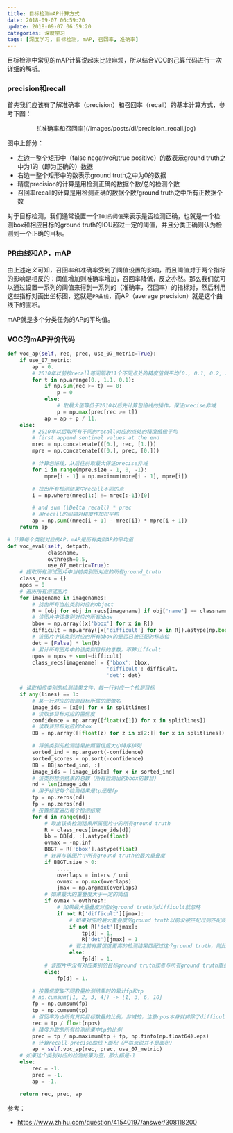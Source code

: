 ```yaml
---
title: 目标检测mAP计算方式
date: 2018-09-07 06:59:20
update: 2018-09-07 06:59:20
categories: 深度学习
tags: [深度学习, 目标检测, mAP, 召回率, 准确率]
---
```


目标检测中常见的mAP计算说起来比较麻烦，所以结合VOC的己算代码进行一次详细的解析。

<!--more-->

### precision和recall

首先我们应该有了解准确率（precision）和召回率（recall）的基本计算方式，参考下图：

<div align=center> 
    ![准确率和召回率](/images/posts/dl/precision_recall.jpg)
</div>

图中上部分：

* 左边一整个矩形中（false negative和true positive）的数表示ground truth之中为1的（即为正确的）数据
* 右边一整个矩形中的数表示ground truth之中为0的数据
* 精度precision的计算是用检测正确的数据个数/总的检测个数
* 召回率recall的计算是用检测正确的数据个数/ground truth之中所有正数据个数

对于目标检测，我们通常设置一个`IOU的阈值`来表示是否检测正确，也就是一个检测box和相应目标的ground truth的IOU超过一定的阈值，并且分类正确则认为检测到一个正确的目标。

### PR曲线和AP，mAP

由上述定义可知，召回率和准确率受到了阈值设置的影响，而且阈值对于两个指标的影响是相反的：阈值增加则准确率增加，召回率降低，反之亦然。那么我们就可以通过设置一系列的阈值来得到一系列的（准确率，召回率）的指标对，然后利用这些指标对画出坐标图，这就是`PR曲线`，而AP（average precision）就是这个曲线下的面积。

mAP就是多个分类任务的AP的平均值。

### VOC的mAP评价代码

```py
def voc_ap(self, rec, prec, use_07_metric=True):
    if use_07_metric:
        ap = 0.
        # 2010年以前按recall等间隔取11个不同点处的精度值做平均(0., 0.1, 0.2, …, 0.9, 1.0)
        for t in np.arange(0., 1.1, 0.1):
            if np.sum(rec >= t) == 0:
                p = 0
            else:
                # 取最大值等价于2010以后先计算包络线的操作，保证precise非减
                p = np.max(prec[rec >= t])
            ap = ap + p / 11.
    else:
        # 2010年以后取所有不同的recall对应的点处的精度值做平均
        # first append sentinel values at the end
        mrec = np.concatenate(([0.], rec, [1.]))
        mpre = np.concatenate(([0.], prec, [0.]))

        # 计算包络线，从后往前取最大保证precise非减
        for i in range(mpre.size - 1, 0, -1):
            mpre[i - 1] = np.maximum(mpre[i - 1], mpre[i])

        # 找出所有检测结果中recall不同的点
        i = np.where(mrec[1:] != mrec[:-1])[0]

        # and sum (\Delta recall) * prec
        # 用recall的间隔对精度作加权平均
        ap = np.sum((mrec[i + 1] - mrec[i]) * mpre[i + 1])
    return ap

# 计算每个类别对应的AP，mAP是所有类别AP的平均值
def voc_eval(self, detpath,
             classname,
             ovthresh=0.5,
             use_07_metric=True):
    # 提取所有测试图片中当前类别所对应的所有ground_truth
    class_recs = {}
    npos = 0
    # 遍历所有测试图片
    for imagename in imagenames:
        # 找出所有当前类别对应的object
        R = [obj for obj in recs[imagename] if obj['name'] == classname]
        # 该图片中该类别对应的所有bbox
        bbox = np.array([x['bbox'] for x in R])
        difficult = np.array([x['difficult'] for x in R]).astype(np.bool)
        # 该图片中该类别对应的所有bbox的是否已被匹配的标志位
        det = [False] * len(R)
        # 累计所有图片中的该类别目标的总数，不算diffcult
        npos = npos + sum(~difficult)
        class_recs[imagename] = {'bbox': bbox,
                                'difficult': difficult,
                                'det': det}

    # 读取相应类别的检测结果文件，每一行对应一个检测目标
    if any(lines) == 1:
        # 某一行对应的检测目标所属的图像名
        image_ids = [x[0] for x in splitlines]
        # 读取该目标对应的置信度
        confidence = np.array([float(x[1]) for x in splitlines])
        # 读取该目标对应的bbox
        BB = np.array([[float(z) for z in x[2:]] for x in splitlines])

        # 将该类别的检测结果按照置信度大小降序排列
        sorted_ind = np.argsort(-confidence)
        sorted_scores = np.sort(-confidence)
        BB = BB[sorted_ind, :]
        image_ids = [image_ids[x] for x in sorted_ind]
        # 该类别检测结果的总数（所有检测出的bbox的数目）
        nd = len(image_ids)
        # 用于标记每个检测结果是tp还是fp
        tp = np.zeros(nd)
        fp = np.zeros(nd)
        # 按置信度遍历每个检测结果
        for d in range(nd):
            # 取出该条检测结果所属图片中的所有ground truth
            R = class_recs[image_ids[d]]
            bb = BB[d, :].astype(float)
            ovmax = -np.inf
            BBGT = R['bbox'].astype(float)
            # 计算与该图片中所有ground truth的最大重叠度
            if BBGT.size > 0:
                ......
                overlaps = inters / uni
                ovmax = np.max(overlaps)
                jmax = np.argmax(overlaps)
            # 如果最大的重叠度大于一定的阈值
            if ovmax > ovthresh:
                # 如果最大重叠度对应的ground truth为difficult就忽略
                if not R['difficult'][jmax]:
                    # 如果对应的最大重叠度的ground truth以前没被匹配过则匹配成功，即tp
                    if not R['det'][jmax]:
                        tp[d] = 1.
                        R['det'][jmax] = 1
                    # 若之前有置信度更高的检测结果匹配过这个ground truth，则此次检测结果为fp
                    else:
                        fp[d] = 1.
            # 该图片中没有对应类别的目标ground truth或者与所有ground truth重叠度都小于阈值
            else:
                fp[d] = 1.

        # 按置信度取不同数量检测结果时的累计fp和tp
        # np.cumsum([1, 2, 3, 4]) -> [1, 3, 6, 10]
        fp = np.cumsum(fp)
        tp = np.cumsum(tp)
        # 召回率为占所有真实目标数量的比例，非减的，注意npos本身就排除了difficult，因此npos=tp+fn
        rec = tp / float(npos)
        # 精度为取的所有检测结果中tp的比例
        prec = tp / np.maximum(tp + fp, np.finfo(np.float64).eps)
        # 计算recall-precise曲线下面积（严格来说并不是面积）
        ap = self.voc_ap(rec, prec, use_07_metric)
    # 如果这个类别对应的检测结果为空，那么都是-1
    else:
        rec = -1.
        prec = -1.
        ap = -1.

    return rec, prec, ap
```

参考：
* https://www.zhihu.com/question/41540197/answer/308118200
